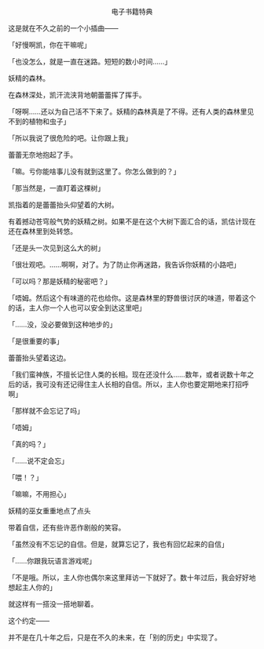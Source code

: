 <p align="center">电子书籍特典</p>

这是就在不久之前的一个小插曲——

「好慢啊凯，你在干嘛呢」

「也没怎么，就是一直在迷路。短短的数小时间……」

妖精的森林。

在森林深处，凯汗流浃背地朝蕾蕾挥了挥手。

「呀啊……还以为自己活不下来了。妖精的森林真是了不得。还有人类的森林里见不到的植物和虫子」

「所以我说了很危险的吧。让你跟上我」

蕾蕾无奈地抱起了手。

「嘛。亏你能啥事儿没有就到这里了。你怎么做到的？」

「那当然是，一直盯着这棵树」

凯指着的是蕾蕾抬头仰望着的大树。

有着撼动苍穹般气势的妖精之树。如果不是在这个大树下面汇合的话，凯估计现在还在森林里到处转悠。

「还是头一次见到这么大的树」

「很壮观吧。……啊啊，对了。为了防止你再迷路，我告诉你妖精的小路吧」

「可以吗？那是妖精的秘密吧？」

「唔姆。然后这个有味道的花也给你。这是森林里的野兽很讨厌的味道，带着这个的话，主人你一个人也可以安全到达这里吧」

「……没，没必要做到这种地步的」

「是很重要的事」

蕾蕾抬头望着这边。

「我们蛮神族，不擅长记住人类的长相。现在还没什么……数年，或者说数十年之后的话，我可没有还记得住主人长相的自信。所以，主人你也要定期地来打招呼啊」

「那样就不会忘记了吗」

「唔姆」

「真的吗？」

「……说不定会忘」

「喂！？」

「嘛嘛，不用担心」

妖精的巫女重重地点了点头

带着自信，还有些许恶作剧般的笑容。

「虽然没有不忘记的自信。但是，就算忘记了，我也有回忆起来的自信」

「……你跟我玩语言游戏呢」

「不是哦。所以，主人你也偶尔来这里拜访一下就好了。数十年过后，我会好好地想起主人你的」

就这样有一搭没一搭地聊着。

这个约定——

并不是在几十年之后，只是在不久的未来，在「别的历史」中实现了。

